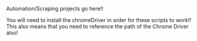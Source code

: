 Automation/Scraping projects go here!!

You will need to install the chromeDriver in order for these scripts to work!! 
  This also means that you need to reference the path of the Chrome Driver also!
